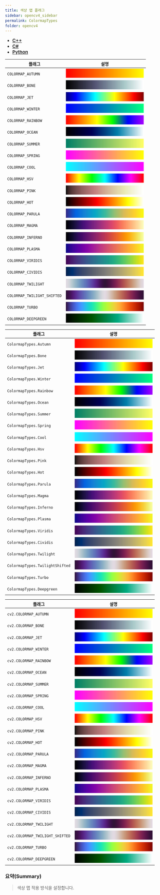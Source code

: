```yaml
---
title: 색상 맵 플래그
sidebar: opencv4_sidebar
permalink: ColormapTypes
folder: opencv4
---
```


<ul id="profileTabs" class="nav nav-tabs">
    <li class="active"><a class="noCrossRef" href="#L1" data-toggle="tab" style="width: 100px; text-align: center; font-weight: 600; font-size: 15px;">C++</a></li>
    <li><a class="noCrossRef" href="#L2" data-toggle="tab" style="width: 100px; text-align: center; font-weight: 600; font-size: 15px;">C#</a></li>
    <li><a class="noCrossRef" href="#L3" data-toggle="tab" style="width: 100px; text-align: center; font-weight: 600; font-size: 15px;">Python</a></li>
</ul>

<div class="tab-content">
<div role="tabpanel" class="tab-pane active" id="L1" markdown="1">

| 플래그             | 설명                                                             |
| ----------------- | ---------------------------------------------------------------- | 
| `COLORMAP_AUTUMN` | <img src="images/opencv4/ColormapTypes/autumn.jpg" class="fit_img"> |
| `COLORMAP_BONE` | <img src="images/opencv4/ColormapTypes/bone.jpg" class="fit_img"> |
| `COLORMAP_JET` | <img src="images/opencv4/ColormapTypes/jet.jpg" class="fit_img"> |
| `COLORMAP_WINTER` | <img src="images/opencv4/ColormapTypes/winter.jpg" class="fit_img"> |
| `COLORMAP_RAINBOW` | <img src="images/opencv4/ColormapTypes/rainbow.jpg" class="fit_img"> |
| `COLORMAP_OCEAN` | <img src="images/opencv4/ColormapTypes/ocean.jpg" class="fit_img"> |
| `COLORMAP_SUMMER` | <img src="images/opencv4/ColormapTypes/summer.jpg" class="fit_img"> |
| `COLORMAP_SPRING` | <img src="images/opencv4/ColormapTypes/spring.jpg" class="fit_img"> |
| `COLORMAP_COOL` | <img src="images/opencv4/ColormapTypes/cool.jpg" class="fit_img"> |
| `COLORMAP_HSV` | <img src="images/opencv4/ColormapTypes/hsv.jpg" class="fit_img"> |
| `COLORMAP_PINK` | <img src="images/opencv4/ColormapTypes/pink.jpg" class="fit_img"> |
| `COLORMAP_HOT` | <img src="images/opencv4/ColormapTypes/hot.jpg" class="fit_img"> |
| `COLORMAP_PARULA` | <img src="images/opencv4/ColormapTypes/parula.jpg" class="fit_img"> |
| `COLORMAP_MAGMA` | <img src="images/opencv4/ColormapTypes/magma.jpg" class="fit_img"> |
| `COLORMAP_INFERNO` | <img src="images/opencv4/ColormapTypes/inferno.jpg" class="fit_img"> |
| `COLORMAP_PLASMA` | <img src="images/opencv4/ColormapTypes/plasma.jpg" class="fit_img"> |
| `COLORMAP_VIRIDIS` | <img src="images/opencv4/ColormapTypes/viridis.jpg" class="fit_img"> |
| `COLORMAP_CIVIDIS` | <img src="images/opencv4/ColormapTypes/cividis.jpg" class="fit_img"> |
| `COLORMAP_TWILIGHT` | <img src="images/opencv4/ColormapTypes/twilight.jpg" class="fit_img"> |
| `COLORMAP_TWILIGHT_SHIFTED` | <img src="images/opencv4/ColormapTypes/twilight_shifted.jpg" class="fit_img"> |
| `COLORMAP_TURBO` | <img src="images/opencv4/ColormapTypes/turbo.jpg" class="fit_img"> |
| `COLORMAP_DEEPGREEN` | <img src="images/opencv4/ColormapTypes/deepgreen.jpg" class="fit_img"> |

</div>

<div role="tabpanel" class="tab-pane" id="L2" markdown="1">

| 플래그             | 설명                                                             |
| ----------------- | ---------------------------------------------------------------- | 
| `ColormapTypes.Autumn` | <img src="images/opencv4/ColormapTypes/autumn.jpg" class="fit_img"> |
| `ColormapTypes.Bone` | <img src="images/opencv4/ColormapTypes/bone.jpg" class="fit_img"> |
| `ColormapTypes.Jet` | <img src="images/opencv4/ColormapTypes/jet.jpg" class="fit_img"> |
| `ColormapTypes.Winter` | <img src="images/opencv4/ColormapTypes/winter.jpg" class="fit_img"> |
| `ColormapTypes.Rainbow` | <img src="images/opencv4/ColormapTypes/rainbow.jpg" class="fit_img"> |
| `ColormapTypes.Ocean` | <img src="images/opencv4/ColormapTypes/ocean.jpg" class="fit_img"> |
| `ColormapTypes.Summer` | <img src="images/opencv4/ColormapTypes/summer.jpg" class="fit_img"> |
| `ColormapTypes.Spring` | <img src="images/opencv4/ColormapTypes/spring.jpg" class="fit_img"> |
| `ColormapTypes.Cool` | <img src="images/opencv4/ColormapTypes/cool.jpg" class="fit_img"> |
| `ColormapTypes.Hsv` | <img src="images/opencv4/ColormapTypes/hsv.jpg" class="fit_img"> |
| `ColormapTypes.Pink` | <img src="images/opencv4/ColormapTypes/pink.jpg" class="fit_img"> |
| `ColormapTypes.Hot` | <img src="images/opencv4/ColormapTypes/hot.jpg" class="fit_img"> |
| `ColormapTypes.Parula` | <img src="images/opencv4/ColormapTypes/parula.jpg" class="fit_img"> |
| `ColormapTypes.Magma` | <img src="images/opencv4/ColormapTypes/magma.jpg" class="fit_img"> |
| `ColormapTypes.Inferno` | <img src="images/opencv4/ColormapTypes/inferno.jpg" class="fit_img"> |
| `ColormapTypes.Plasma` | <img src="images/opencv4/ColormapTypes/plasma.jpg" class="fit_img"> |
| `ColormapTypes.Viridis` | <img src="images/opencv4/ColormapTypes/viridis.jpg" class="fit_img"> |
| `ColormapTypes.Cividis` | <img src="images/opencv4/ColormapTypes/cividis.jpg" class="fit_img"> |
| `ColormapTypes.Twilight` | <img src="images/opencv4/ColormapTypes/twilight.jpg" class="fit_img"> |
| `ColormapTypes.TwilightShifted` | <img src="images/opencv4/ColormapTypes/twilight_shifted.jpg" class="fit_img"> |
| `ColormapTypes.Turbo` | <a data-toggle="tooltip" data-original-title="{{site.data.glossary.Not_supported}}" style="padding: 0px;"><img src="images/opencv4/ColormapTypes/turbo.jpg" class="fit_img"></a> |
| `ColormapTypes.Deepgreen` | <a data-toggle="tooltip" data-original-title="{{site.data.glossary.Not_supported}}" style="padding: 0px;"><img src="images/opencv4/ColormapTypes/deepgreen.jpg" class="fit_img"></a> |

</div>

<div role="tabpanel" class="tab-pane" id="L3" markdown="1">

| 플래그             | 설명                                                             |
| ----------------- | ---------------------------------------------------------------- | 
| `cv2.COLORMAP_AUTUMN` | <img src="images/opencv4/ColormapTypes/autumn.jpg" class="fit_img"> |
| `cv2.COLORMAP_BONE` | <img src="images/opencv4/ColormapTypes/bone.jpg" class="fit_img"> |
| `cv2.COLORMAP_JET` | <img src="images/opencv4/ColormapTypes/jet.jpg" class="fit_img"> |
| `cv2.COLORMAP_WINTER` | <img src="images/opencv4/ColormapTypes/winter.jpg" class="fit_img"> |
| `cv2.COLORMAP_RAINBOW` | <img src="images/opencv4/ColormapTypes/rainbow.jpg" class="fit_img"> |
| `cv2.COLORMAP_OCEAN` | <img src="images/opencv4/ColormapTypes/ocean.jpg" class="fit_img"> |
| `cv2.COLORMAP_SUMMER` | <img src="images/opencv4/ColormapTypes/summer.jpg" class="fit_img"> |
| `cv2.COLORMAP_SPRING` | <img src="images/opencv4/ColormapTypes/spring.jpg" class="fit_img"> |
| `cv2.COLORMAP_COOL` | <img src="images/opencv4/ColormapTypes/cool.jpg" class="fit_img"> |
| `cv2.COLORMAP_HSV` | <img src="images/opencv4/ColormapTypes/hsv.jpg" class="fit_img"> |
| `cv2.COLORMAP_PINK` | <img src="images/opencv4/ColormapTypes/pink.jpg" class="fit_img"> |
| `cv2.COLORMAP_HOT` | <img src="images/opencv4/ColormapTypes/hot.jpg" class="fit_img"> |
| `cv2.COLORMAP_PARULA` | <img src="images/opencv4/ColormapTypes/parula.jpg" class="fit_img"> |
| `cv2.COLORMAP_MAGMA` | <img src="images/opencv4/ColormapTypes/magma.jpg" class="fit_img"> |
| `cv2.COLORMAP_INFERNO` | <img src="images/opencv4/ColormapTypes/inferno.jpg" class="fit_img"> |
| `cv2.COLORMAP_PLASMA` | <img src="images/opencv4/ColormapTypes/plasma.jpg" class="fit_img"> |
| `cv2.COLORMAP_VIRIDIS` | <img src="images/opencv4/ColormapTypes/viridis.jpg" class="fit_img"> |
| `cv2.COLORMAP_CIVIDIS` | <img src="images/opencv4/ColormapTypes/cividis.jpg" class="fit_img"> |
| `cv2.COLORMAP_TWILIGHT` | <img src="images/opencv4/ColormapTypes/twilight.jpg" class="fit_img"> |
| `cv2.COLORMAP_TWILIGHT_SHIFTED` | <img src="images/opencv4/ColormapTypes/twilight_shifted.jpg" class="fit_img"> |
| `cv2.COLORMAP_TURBO` | <img src="images/opencv4/ColormapTypes/turbo.jpg" class="fit_img"> |
| `cv2.COLORMAP_DEEPGREEN` | <img src="images/opencv4/ColormapTypes/deepgreen.jpg" class="fit_img"> |


</div>
</div>

### 요약(Summary)

> 색상 맵 적용 방식을 설정합니다.